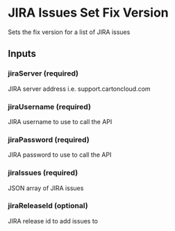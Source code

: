 # JIRA Issues Set Fix Version
Sets the fix version for a list of JIRA issues

## Inputs

### jiraServer (required)
JIRA server address i.e. support.cartoncloud.com

### jiraUsername (required)
JIRA username to use to call the API

### jiraPassword (required)
JIRA password to use to call the API

### jiraIssues (required)
JSON array of JIRA issues

### jiraReleaseId (optional)
JIRA release id to add issues to
